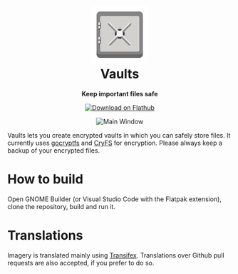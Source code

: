 <h1 align="center">
  <img src="data/icons/io.github.mpobaschnig.Vaults.svg" alt="Vaults" width="128" height="128"/><br>
  Vaults
</h1>

<p align="center"><strong>Keep important files safe</strong></p>

<p align="center">
 <a href="https://flathub.org/apps/details/io.github.mpobaschnig.Vaults"><img width="200" alt="Download on Flathub" src="https://flathub.org/assets/badges/flathub-badge-en.png"/></a>
</p>

<p align="center">
  <img src="data/resources/screenshots/main.png" alt="Main Window"/>
</p>

Vaults lets you create encrypted vaults in which you can safely store files.
It currently uses [gocryptfs](https://github.com/rfjakob/gocryptfs) and [CryFS](https://github.com/cryfs/cryfs/) for encryption.  Please always keep a backup of your encrypted files.

# How to build

Open GNOME Builder (or Visual Studio Code with the Flatpak extension), clone the repository, build and run it.

# Translations

Imagery is translated mainly using [Transifex](https://www.transifex.com/mpobaschnig/vaults/). Translations over Github pull requests are also accepted, if you prefer to do so.
